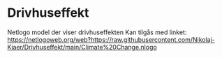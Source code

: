 # Drivhuseffekt

Netlogo model der viser drivhuseffekten
Kan tilgås med linket: https://netlogoweb.org/web?https://raw.githubusercontent.com/Nikolaj-Kjaer/Drivhuseffekt/main/Climate%20Change.nlogo

